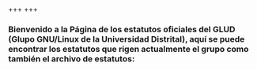+++
+++

### Bienvenido a la Página de los estatutos oficiales del GLUD (Glupo GNU/Linux de la Universidad Distrital), aquí se puede encontrar los estatutos que rigen actualmente el grupo como también el archivo de estatutos: